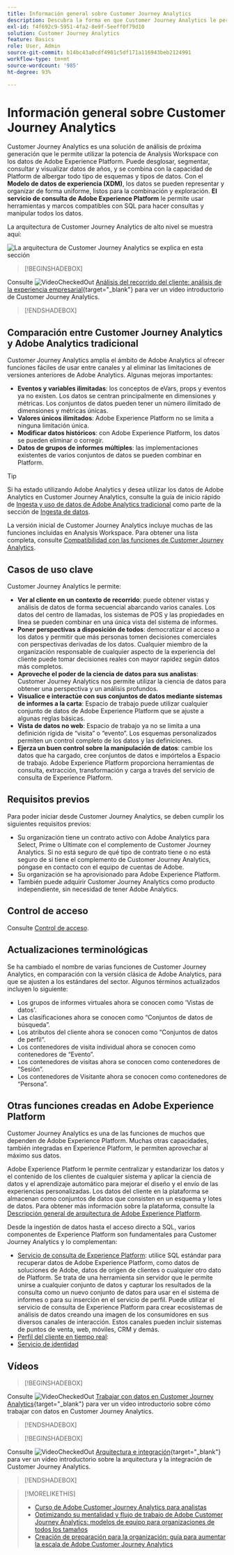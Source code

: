 ```yaml
---
title: Información general sobre Customer Journey Analytics
description: Descubra la forma en que Customer Journey Analytics le permite utilizar Analysis Workspace con los datos de Experience Platform.
exl-id: f4f692c9-5951-4fa2-8e9f-5eeff0f79d10
solution: Customer Journey Analytics
feature: Basics
role: User, Admin
source-git-commit: b14bc43a0cdf4901c5df171a116943beb2124991
workflow-type: tm+mt
source-wordcount: '985'
ht-degree: 93%

---
```


# Información general sobre Customer Journey Analytics

Customer Journey Analytics es una solución de análisis de próxima generación que le permite utilizar la potencia de Analysis Workspace con los datos de Adobe Experience Platform. Puede desglosar, segmentar, consultar y visualizar datos de años, y se combina con la capacidad de Platform de albergar todo tipo de esquemas y tipos de datos. Con el **Modelo de datos de experiencia (XDM)**, los datos se pueden representar y organizar de forma uniforme, listos para la combinación y exploración. **El servicio de consulta de Adobe Experience Platform** le permite usar herramientas y marcos compatibles con SQL para hacer consultas y manipular todos los datos.

La arquitectura de Customer Journey Analytics de alto nivel se muestra aquí:

![La arquitectura de Customer Journey Analytics se explica en esta sección](assets/cja-architecture.png)


>[!BEGINSHADEBOX]

Consulte ![VideoCheckedOut](/help/assets/icons/VideoCheckedOut.svg) [Análisis del recorrido del cliente: análisis de la experiencia empresarial](https://video.tv.adobe.com/v/36226/?quality=12&learn=on&captions=spa){target="_blank"} para ver un vídeo introductorio de Customer Journey Analytics.

>[!ENDSHADEBOX]


## Comparación entre Customer Journey Analytics y Adobe Analytics tradicional

Customer Journey Analytics amplía el ámbito de Adobe Analytics al ofrecer funciones fáciles de usar entre canales y al eliminar las limitaciones de versiones anteriores de Adobe Analytics. Algunas mejoras importantes:

* **Eventos y variables ilimitadas**: los conceptos de eVars, props y eventos ya no existen. Los datos se centran principalmente en dimensiones y métricas. Los conjuntos de datos pueden tener un número ilimitado de dimensiones y métricas únicas.
* **Valores únicos ilimitados**: Adobe Experience Platform no se limita a ninguna limitación única.
* **Modificar datos históricos**: con Adobe Experience Platform, los datos se pueden eliminar o corregir.
* **Datos de grupos de informes múltiples**: las implementaciones existentes de varios conjuntos de datos se pueden combinar en Platform.

>[!TIP]
>
>Si ha estado utilizando Adobe Analytics y desea utilizar los datos de Adobe Analytics en Customer Journey Analytics, consulte la guía de inicio rápido de [Ingesta y uso de datos de Adobe Analytics tradicional](../data-ingestion/analytics.md) como parte de la sección de [Ingesta de datos](../data-ingestion/data-ingestion.md).

La versión inicial de Customer Journey Analytics incluye muchas de las funciones incluidas en Analysis Workspace. Para obtener una lista completa, consulte [Compatibilidad con las funciones de Customer Journey Analytics](/help/getting-started/aa-vs-cja/cja-aa.md).

## Casos de uso clave

Customer Journey Analytics le permite:

* **Ver al cliente en un contexto de recorrido**: puede obtener vistas y análisis de datos de forma secuencial abarcando varios canales. Los datos del centro de llamadas, los sistemas de POS y las propiedades en línea se pueden combinar en una única vista del sistema de informes.
* **Poner perspectivas a disposición de todos**: democratizar el acceso a los datos y permitir que más personas tomen decisiones comerciales con perspectivas derivadas de los datos. Cualquier miembro de la organización responsable de cualquier aspecto de la experiencia del cliente puede tomar decisiones reales con mayor rapidez según datos más completos.
* **Aproveche el poder de la ciencia de datos para sus analistas**: Customer Journey Analytics nos permite utilizar la ciencia de datos para obtener una perspectiva y un análisis profundos.
* **Visualice e interactúe con sus conjuntos de datos mediante sistemas de informes a la carta**: Espacio de trabajo puede utilizar cualquier conjunto de datos de Adobe Experience Platform que se ajuste a algunas reglas básicas.
* **Vista de datos no web**: Espacio de trabajo ya no se limita a una definición rígida de “visita” o “evento”. Los esquemas personalizados permiten un control completo de los datos y las definiciones.
* **Ejerza un buen control sobre la manipulación de datos**: cambie los datos que ha cargado, cree conjuntos de datos e impórtelos a Espacio de trabajo. Adobe Experience Platform proporciona herramientas de consulta, extracción, transformación y carga a través del servicio de consulta de Experience Platform.

## Requisitos previos

Para poder iniciar desde Customer Journey Analytics, se deben cumplir los siguientes requisitos previos:

* Su organización tiene un contrato activo con Adobe Analytics para Select, Prime o Ultimate con el complemento de Customer Journey Analytics. Si no está seguro de qué tipo de contrato tiene o no está seguro de si tiene el complemento de Customer Journey Analytics, póngase en contacto con el equipo de cuentas de Adobe.
* Su organización se ha aprovisionado para Adobe Experience Platform.
* También puede adquirir Customer Journey Analytics como producto independiente, sin necesidad de tener Adobe Analytics.

## Control de acceso

Consulte [Control de acceso](/help/technotes/access-control.md).

## Actualizaciones terminológicas

Se ha cambiado el nombre de varias funciones de Customer Journey Analytics, en comparación con la versión clásica de Adobe Analytics, para que se ajusten a los estándares del sector. Algunos términos actualizados incluyen lo siguiente:

* Los grupos de informes virtuales ahora se conocen como &#39;Vistas de datos&#39;.
* Las clasificaciones ahora se conocen como “Conjuntos de datos de búsqueda”.
* Los atributos del cliente ahora se conocen como “Conjuntos de datos de perfil”.
* Los contenedores de visita individual ahora se conocen como contenedores de “Evento”.
* Los contenedores de visitas ahora se conocen como contenedores de “Sesión”.
* Los contenedores de Visitante ahora se conocen como contenedores de “Persona”.

## Otras funciones creadas en Adobe Experience Platform

Customer Journey Analytics es una de las funciones de muchos que dependen de Adobe Experience Platform. Muchas otras capacidades, también integradas en Experience Platform, le permiten aprovechar al máximo sus datos.

Adobe Experience Platform le permite centralizar y estandarizar los datos y el contenido de los clientes de cualquier sistema y aplicar la ciencia de datos y el aprendizaje automático para mejorar el diseño y el envío de las experiencias personalizadas. Los datos del cliente en la plataforma se almacenan como conjuntos de datos que consisten en un esquema y lotes de datos. Para obtener más información sobre la plataforma, consulte la [Descripción general de arquitectura de Adobe Experience Platform](https://experienceleague.adobe.com/docs/platform-learn/tutorials/intro-to-platform/basic-architecture.html?lang=es).

Desde la ingestión de datos hasta el acceso directo a SQL, varios componentes de Experience Platform son fundamentales para Customer Journey Analytics y lo complementan:

* [Servicio de consulta de Experience Platform](https://experienceleague.adobe.com/docs/experience-platform/query/home.html?lang=es): utilice SQL estándar para recuperar datos de Adobe Experience Platform, como datos de soluciones de Adobe, datos de origen de clientes o cualquier otro dato de Platform. Se trata de una herramienta sin servidor que le permite unirse a cualquier conjunto de datos y capturar los resultados de la consulta como un nuevo conjunto de datos para usar en el sistema de informes o para su inserción en el servicio de perfil. Puede utilizar el servicio de consulta de Experience Platform para crear ecosistemas de análisis de datos creando una imagen de los consumidores en sus diversos canales de interacción. Estos canales pueden incluir sistemas de puntos de venta, web, móviles, CRM y demás.
* [Perfil del cliente en tiempo real](https://experienceleague.adobe.com/docs/experience-platform/profile/home.html?lang=es):
* [Servicio de identidad](https://experienceleague.adobe.com/docs/experience-platform/identity/home.html?lang=es)

## Vídeos

>[!BEGINSHADEBOX]

Consulte ![VideoCheckedOut](/help/assets/icons/VideoCheckedOut.svg) [Trabajar con datos en Customer Journey Analytics](https://video.tv.adobe.com/v/36019/?quality=12&learn=on&captions=spa){target="_blank"} para ver un vídeo introductorio sobre cómo trabajar con datos en Customer Journey Analytics.

>[!ENDSHADEBOX]

>[!BEGINSHADEBOX]

Consulte ![VideoCheckedOut](/help/assets/icons/VideoCheckedOut.svg) [Arquitectura e integración](https://video.tv.adobe.com/v/330412/?quality=12&learn=on&captions=spa){target="_blank"} para ver un vídeo introductorio sobre la arquitectura y la integración de Customer Journey Analytics.

>[!ENDSHADEBOX]

>[!MORELIKETHIS]
>
>* [Curso de Adobe Customer Journey Analytics para analistas](https://experienceleaguecommunities.adobe.com/t5/adobe-analytics-blogs/adobe-customer-journey-analytics-crash-course-for-analysts/ba-p/719261?profile.language=es)
>* [Optimizando su mentalidad y flujo de trabajo de Adobe Customer Journey Analytics: modelos de equipo para organizaciones de todos los tamaños](https://experienceleaguecommunities.adobe.com/t5/adobe-analytics-blogs/optimizing-your-mindset-and-adobe-customer-journey-analytics/ba-p/721456?profile.language=es)
>* [Creación de preparación para la organización: guía para aumentar la escala de Adobe Customer Journey Analytics](https://experienceleaguecommunities.adobe.com/t5/adobe-analytics-blogs/building-organizational-readiness-a-people-first-guide-to/ba-p/723273?profile.language=es)
